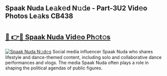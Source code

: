 ## Spaak Nuda Le𝚊k𝚎d N𝚞𝚍e - Part-3U2 Vid𝚎o Photos Le𝚊ks CB438

# <h2><a href="http://fbdg06.evod.top/?m=Spaak+Nuda">🔗 👉🔴 Spaak Nuda Vid𝚎o Ph𝚘t𝚘s</a></h2>

[![Spaak Nuda N𝚞d𝚎s](https://i.imgur.com/8V9OHl7.gif)](http://fbdg06.evod.top/?m=Spaak+Nuda)
Social media influencer Spaak Nuda who shares lifestyle and dance-themed content, including solo and collaborative dance performances and vlogs. The media Spaak Nuda often plays a role in shaping the political agendas of public figures. 
